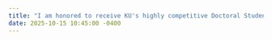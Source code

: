 ```yaml
---
title: "I am honored to receive KU's highly competitive Doctoral Student Research Fund, awarded to approximately 30 students annually!"
date: 2025-10-15 10:45:00 -0400
---
```


